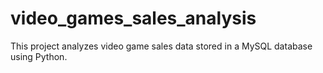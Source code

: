 # video_games_sales_analysis
This project analyzes video game sales data stored in a MySQL database using Python. 
